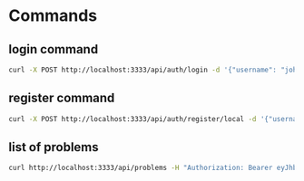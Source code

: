 # Commands

## login command

```bash
curl -X POST http://localhost:3333/api/auth/login -d '{"username": "john", "password": "changeme"}' -H "Content-Type: application/json"
```

## register command

```bash
curl -X POST http://localhost:3333/api/auth/register/local -d '{"username": "john", "password": "changeme", "email": "tes@some.com"} ' -H "Content-Type: application/json"
```

## list of problems

```bash
curl http://localhost:3333/api/problems -H "Authorization: Bearer eyJhbGciOiJIUzI1NiIsInR5cCI6IkpXVCJ9.eyJ1c2VySWQiOjEsInVzZXJuYW1lIjoiam9obiIsInJvbGUiOiJhZG1pbiIsImlhdCI6MTYyMTEwMzc3OCwiZXhwIjoxNjIxMTkwMTc4fQ.KK4NxxQ6vSzg8ROjzXsEiLft77QO7eZ5KAbgKLvsKeg"
```
